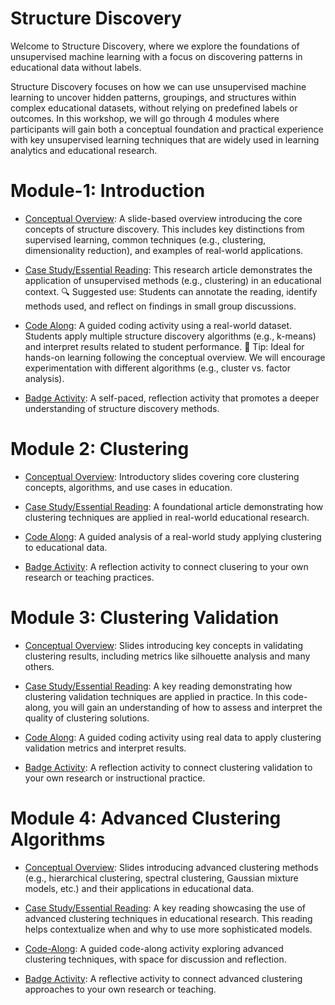 # Structure Discovery
Welcome to Structure Discovery, where we explore the foundations of unsupervised machine learning with a focus on discovering patterns in educational data without labels.

Structure Discovery focuses on how we can use unsupervised machine learning to uncover hidden patterns, groupings, and structures within complex educational datasets, without relying on predefined labels or outcomes. In this workshop, we will go through 4 modules where participants will gain both a conceptual foundation and practical experience with key unsupervised learning techniques that are widely used in learning analytics and educational research.

# Module-1: Introduction  
* [Conceptual Overview](https://ecloude.quarto.pub/module-1-structure-discovery/#/title-slide): A slide-based overview introducing the core concepts of structure discovery. This includes key distinctions from supervised learning, common techniques (e.g., clustering, dimensionality reduction), and examples of real-world applications.
* [Case Study/Essential Reading](https://github.com/laser-institute/UNsupervised-machine-learning/blob/master/Module-1-Intro/lit/Rahman%20et%20al.%20(2024)%20Case%20Review.pdf): This research article demonstrates the application of unsupervised methods (e.g., clustering) in an educational context.
    🔍 Suggested use: Students can annotate the reading, identify methods used, and reflect on findings in small group discussions.

* [Code Along](https://laserkt.quarto.pub/unsupervised-learning-activity---student-performance-with-assistments-b0d3/): A guided coding activity using a real-world dataset. Students apply multiple structure discovery algorithms (e.g., k-means) and interpret results related to student performance.
  🧠 Tip: Ideal for hands-on learning following the conceptual overview. We will encourage experimentation with different algorithms (e.g., cluster vs. factor analysis).
  
* [Badge Activity](https://laserkt.quarto.pub/module-1-badge-discovering-patterns-without-labels-03e7/): A self-paced, reflection activity that promotes a deeper understanding of structure discovery methods.

# Module 2: Clustering  
* [Conceptual Overview](https://ecloude.quarto.pub/module-2-structure-discovery/#/title-slide): Introductory slides covering core clustering concepts, algorithms, and use cases in education.

* [Case Study/Essential Reading](https://github.com/laser-institute/Structure_Discovery/blob/master/Module-2-Clustering/lit/kmeans%20case%20study.pdf): A foundational article demonstrating how clustering techniques are applied in real-world educational research.

* [Code Along](https://laserkt.quarto.pub/module-2-case-review-activity-clustering-9c4d/): A guided analysis of a real-world study applying clustering to educational data.

* [Badge Activity](https://laserkt.quarto.pub/module-2-badge-activity-094f/): A reflection activity to connect clusering to your own research or teaching practices.

# Module 3: Clustering Validation  
* [Conceptual Overview](https://ecloude.quarto.pub/module-3-structure-discovery/#/title-slide): Slides introducing key concepts in validating clustering results, including metrics like silhouette analysis and many others.

* [Case Study/Essential Reading](https://github.com/laser-institute/Structure_Discovery/blob/master/Module-3-Clustering-Validation/lit/Case%20study_clustering.pdf): A key reading demonstrating how clustering validation techniques are applied in practice. In this code-along, you will gain an understanding of how to assess and interpret the quality of clustering solutions.

* [Code Along](https://laserkt.quarto.pub/module-3-case-review-activity-clustering-validation-9bcb/): A guided coding activity using real data to apply clustering validation metrics and interpret results.

* [Badge Activity](https://laserkt.quarto.pub/module-3-badge-activity-2b85/): A reflection activity to connect clustering validation to your own research or instructional practice.

# Module 4: Advanced Clustering Algorithms
* [Conceptual Overview](https://ecloude.quarto.pub/module-4-structure-discovery/#/title-slide): Slides introducing advanced clustering methods (e.g., hierarchical clustering, spectral clustering, Gaussian mixture models, etc.) and their applications in educational data.

* [Case Study/Essential Reading](https://github.com/laser-institute/Structure_Discovery/blob/master/Module-4-Advanced-Clustering/lit/Case%20Review%20paper.pdf): A key reading showcasing the use of advanced clustering techniques in educational research. This reading helps contextualize when and why to use more sophisticated models.

* [Code-Along](https://laserkt.quarto.pub/module-4-case-review-activity-advanced-clustering-f273/): A guided code-along activity exploring advanced clustering techniques, with space for discussion and reflection.

* [Badge Activity](https://laserkt.quarto.pub/module-4-badge-activity-27bc/): A reflective activity to connect advanced clustering approaches to your own research or teaching.
